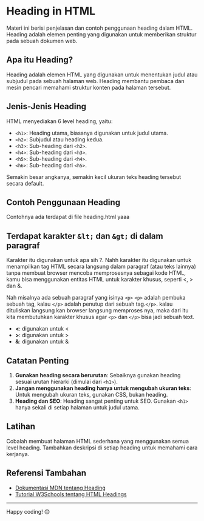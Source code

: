 # Heading in HTML

Materi ini berisi penjelasan dan contoh penggunaan heading dalam HTML. Heading adalah elemen penting yang digunakan untuk memberikan struktur pada sebuah dokumen web.

## Apa itu Heading?
Heading adalah elemen HTML yang digunakan untuk menentukan judul atau subjudul pada sebuah halaman web. Heading membantu pembaca dan mesin pencari memahami struktur konten pada halaman tersebut.

## Jenis-Jenis Heading
HTML menyediakan 6 level heading, yaitu:

- `<h1>`: Heading utama, biasanya digunakan untuk judul utama.
- `<h2>`: Subjudul atau heading kedua.
- `<h3>`: Sub-heading dari `<h2>`.
- `<h4>`: Sub-heading dari `<h3>`.
- `<h5>`: Sub-heading dari `<h4>`.
- `<h6>`: Sub-heading dari `<h5>`.

Semakin besar angkanya, semakin kecil ukuran teks heading tersebut secara default.

## Contoh Penggunaan Heading
Contohnya ada terdapat di file heading.html yaaa

## Terdapat karakter `&lt;` dan `&gt;` di dalam paragraf
Karakter itu digunakan untuk apa sih ?. Nahh karakter itu digunakan untuk menampilkan tag HTML secara langsung dalam paragraf (atau teks lainnya) tanpa membuat browser mencoba memprosesnya sebagai kode HTML, kamu bisa menggunakan entitas HTML untuk karakter khusus, seperti <, > dan &.

Nah misalnya ada sebuah paragraf yang isinya `<p>` `<p>` adalah pembuka sebuah tag, kalau `</p>` adalah penutup dari sebuah tag.`</p>`.
kalau dituliskan langsung kan browser langsung memproses nya, maka dari itu kita membutuhkan karakter khusus agar `<p>` dan `</p>` bisa jadi sebuah text.
- **&lt;**: digunakan untuk <
- **&gt;**: digunakan untuk >
- **&amp;**: digunakan untuk & 

## Catatan Penting
1. **Gunakan heading secara berurutan**: Sebaiknya gunakan heading sesuai urutan hierarki (dimulai dari `<h1>`).
2. **Jangan menggunakan heading hanya untuk mengubah ukuran teks**: Untuk mengubah ukuran teks, gunakan CSS, bukan heading.
3. **Heading dan SEO**: Heading sangat penting untuk SEO. Gunakan `<h1>` hanya sekali di setiap halaman untuk judul utama.

## Latihan
Cobalah membuat halaman HTML sederhana yang menggunakan semua level heading. Tambahkan deskripsi di setiap heading untuk memahami cara kerjanya.

## Referensi Tambahan
- [Dokumentasi MDN tentang Heading](https://developer.mozilla.org/en-US/docs/Web/HTML/Element/Heading_Elements)
- [Tutorial W3Schools tentang HTML Headings](https://www.w3schools.com/html/html_headings.asp)

---

Happy coding! 😊
